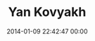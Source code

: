 ---
title: "Yan Kovyakh"
date: 2014-01-09 22:42:47 00:00
permalink: /thealmightyprod
twitter: ""
likes: [2168]
id: 2121
gravatar: "http://www.gravatar.com/avatar/bdf9a5d64583617f2d747cdf232d3bf7"
---